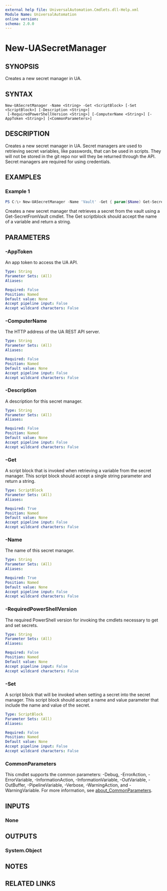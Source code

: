 ```yaml
---
external help file: UniversalAutomation.Cmdlets.dll-Help.xml
Module Name: UniversalAutomation
online version:
schema: 2.0.0
---
```


# New-UASecretManager

## SYNOPSIS
Creates a new secret manager in UA.

## SYNTAX

```
New-UASecretManager -Name <String> -Get <ScriptBlock> [-Set <ScriptBlock>] [-Description <String>]
 [-RequiredPowerShellVersion <String>] [-ComputerName <String>] [-AppToken <String>] [<CommonParameters>]
```

## DESCRIPTION
Creates a new secret manager in UA. Secret managers are used to retrieving secret variables, like passwords, that can be used in scripts. They will not be stored in the git repo nor will they be returned through the API. Secret managers are required for using credentials. 

## EXAMPLES

### Example 1
```powershell
PS C:\> New-UASecretManager -Name 'Vault' -Get { param($Name) Get-SecretFromVault -Name $Name }
```

Creates a new secret manager that retrieves a secret from the vault using a Get-SecretFromVault cmdlet. The Get scriptblock should accept the name of a variable and return a string. 

## PARAMETERS

### -AppToken
An app token to access the UA API. 

```yaml
Type: String
Parameter Sets: (All)
Aliases:

Required: False
Position: Named
Default value: None
Accept pipeline input: False
Accept wildcard characters: False
```

### -ComputerName
The HTTP address of the UA REST API server.

```yaml
Type: String
Parameter Sets: (All)
Aliases:

Required: False
Position: Named
Default value: None
Accept pipeline input: False
Accept wildcard characters: False
```

### -Description
A description for this secret manager. 

```yaml
Type: String
Parameter Sets: (All)
Aliases:

Required: False
Position: Named
Default value: None
Accept pipeline input: False
Accept wildcard characters: False
```

### -Get
A script block that is invoked when retrieving a variable from the secret manager. This script block should accept a single string parameter and return a string. 

```yaml
Type: ScriptBlock
Parameter Sets: (All)
Aliases:

Required: True
Position: Named
Default value: None
Accept pipeline input: False
Accept wildcard characters: False
```

### -Name
The name of this secret manager. 

```yaml
Type: String
Parameter Sets: (All)
Aliases:

Required: True
Position: Named
Default value: None
Accept pipeline input: False
Accept wildcard characters: False
```

### -RequiredPowerShellVersion
The required PowerShell version for invoking the cmdlets necessary to get and set secrets.

```yaml
Type: String
Parameter Sets: (All)
Aliases:

Required: False
Position: Named
Default value: None
Accept pipeline input: False
Accept wildcard characters: False
```

### -Set
A script block that will be invoked when setting a secret into the secret manager. This script block should accept a name and value parameter that include the name and value of the secret. 

```yaml
Type: ScriptBlock
Parameter Sets: (All)
Aliases:

Required: False
Position: Named
Default value: None
Accept pipeline input: False
Accept wildcard characters: False
```

### CommonParameters
This cmdlet supports the common parameters: -Debug, -ErrorAction, -ErrorVariable, -InformationAction, -InformationVariable, -OutVariable, -OutBuffer, -PipelineVariable, -Verbose, -WarningAction, and -WarningVariable. For more information, see [about_CommonParameters](http://go.microsoft.com/fwlink/?LinkID=113216).

## INPUTS

### None

## OUTPUTS

### System.Object
## NOTES

## RELATED LINKS
